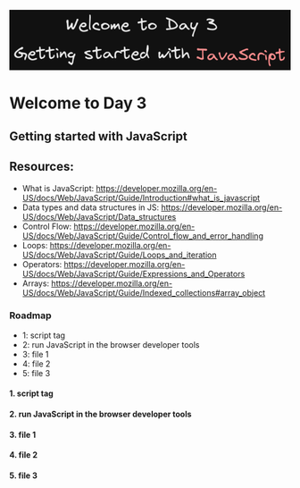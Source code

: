 ![image info](./welcome-day-03.png)

# Welcome to Day 3

## **Getting started with JavaScript**

## Resources:

- What is JavaScript: https://developer.mozilla.org/en-US/docs/Web/JavaScript/Guide/Introduction#what_is_javascript
- Data types and data structures in JS: https://developer.mozilla.org/en-US/docs/Web/JavaScript/Data_structures
- Control Flow: https://developer.mozilla.org/en-US/docs/Web/JavaScript/Guide/Control_flow_and_error_handling
- Loops: https://developer.mozilla.org/en-US/docs/Web/JavaScript/Guide/Loops_and_iteration
- Operators: https://developer.mozilla.org/en-US/docs/Web/JavaScript/Guide/Expressions_and_Operators
- Arrays: https://developer.mozilla.org/en-US/docs/Web/JavaScript/Guide/Indexed_collections#array_object

### Roadmap

- 1: script tag
- 2: run JavaScript in the browser developer tools
- 3: file 1
- 4: file 2
- 5: file 3

#### 1. script tag

#### 2. run JavaScript in the browser developer tools

#### 3. file 1

#### 4. file 2

#### 5. file 3
